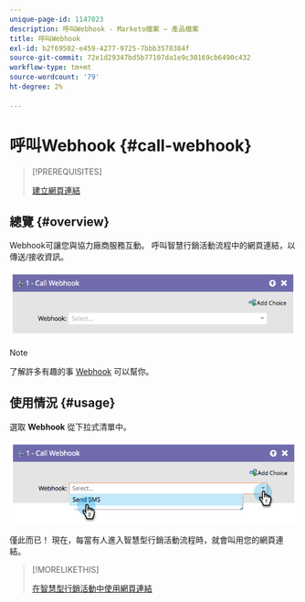 ```yaml
---
unique-page-id: 1147023
description: 呼叫Webhook - Marketo檔案 — 產品檔案
title: 呼叫Webhook
exl-id: b2f69502-e459-4277-9725-7bbb3578384f
source-git-commit: 72e1d29347bd5b77107da1e9c30169cb6490c432
workflow-type: tm+mt
source-wordcount: '79'
ht-degree: 2%

---
```


# 呼叫Webhook {#call-webhook}

>[!PREREQUISITES]
>
>[建立網頁連結](/help/marketo/product-docs/administration/additional-integrations/create-a-webhook.md)

## 總覽 {#overview}

Webhook可讓您與協力廠商服務互動。 呼叫智慧行銷活動流程中的網頁連結，以傳送/接收資訊。

![](assets/image2014-9-22-15-3a4-3a7.png)

>[!NOTE]
>
>了解許多有趣的事 [Webhook](https://developers.marketo.com/documentation/webhooks/) 可以幫你。

## 使用情況 {#usage}

選取 **Webhook** 從下拉式清單中。

![](assets/image2014-9-22-15-3a4-3a25.png)

僅此而已！ 現在，每當有人進入智慧型行銷活動流程時，就會叫用您的網頁連結。

>[!MORELIKETHIS]
>
>[在智慧型行銷活動中使用網頁連結](/help/marketo/product-docs/core-marketo-concepts/smart-campaigns/flow-actions/use-a-webhook-in-a-smart-campaign.md)
